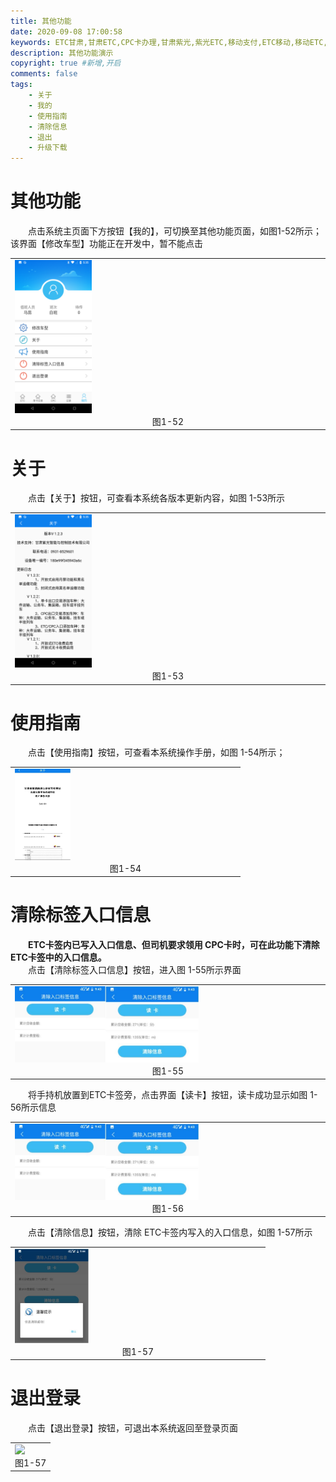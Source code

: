 ```yaml
---
title: 其他功能
date: 2020-09-08 17:00:58
keywords: ETC甘肃,甘肃ETC,CPC卡办理,甘肃紫光,紫光ETC,移动支付,ETC移动,移动ETC,ETC办理，ETC手持终端,甘肃ETC办理,甘肃ETC发行,移动发行终端,手持便携式收费系统
description: 其他功能演示
copyright: true #新增,开启
comments: false
tags:
    - 关于
    - 我的
    - 使用指南
    - 清除信息
    - 退出
    - 升级下载
---
```


# 其他功能
&emsp;&emsp;点击系统主页面下方按钮【我的】，可切换至其他功能页面，如图1-52所示；该界面【修改车型】功能正在开发中，暂不能点击
<table>
  <td><img src="/pub-images/myMmessage-1.jpg"  width="25%" /><div style="text-align:center;">图1-52</div></td>
   </table>
   
# 关于
&emsp;&emsp;点击【关于】按钮，可查看本系统各版本更新内容，如图 1-53所示
<table>
  <td><img src="/pub-images/myMmessage-2.jpg"  width="25%" /><div style="text-align:center;">图1-53</div></td>
   </table>

# 使用指南
&emsp;&emsp;点击【使用指南】按钮，可查看本系统操作手册，如图 1-54所示；
<table>
  <td><img src="/pub-images/myMmessage-3.jpg"  width="25%" /><div style="text-align:center;">图1-54</div></td>
   </table>
   
# 清除标签入口信息
<div style="font-weight:bold;">&emsp;&emsp;ETC卡签内已写入入口信息、但司机要求领用  CPC卡时，可在此功能下清除 ETC卡签中的入口信息。</div>
&emsp;&emsp;点击【清除标签入口信息】按钮，进入图 1-55所示界面
<table>
  <td><img src="/pub-images/myMmessage-4.jpg"  width="60%" /><div style="text-align:center;">图1-55</div></td>
   </table>
&emsp;&emsp;将手持机放置到ETC卡签旁，点击界面【读卡】按钮，读卡成功显示如图 1-56所示信息
<table>
  <td><img src="/pub-images/myMmessage-5.jpg"  width="60%" /><div style="text-align:center;">图1-56</div></td>
   </table>
&emsp;&emsp;点击【清除信息】按钮，清除 ETC卡签内写入的入口信息，如图 1-57所示
<table>
  <td><img src="/pub-images/myMmessage-6.jpg"  width="30%" /><div style="text-align:center;">图1-57</div></td>
   </table>
   
# 退出登录
&emsp;&emsp;点击【退出登录】按钮，可退出本系统返回至登录页面
<table>
  <td><img src="/pub-images/laneLogin.png"  width="30%" /><div style="text-align:center;">图1-57</div></td>
   </table>
